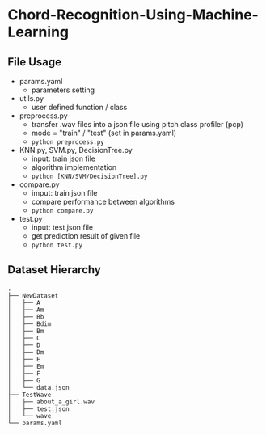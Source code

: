 # Chord-Recognition-Using-Machine-Learning

## File Usage
- params.yaml
  - parameters setting
- utils.py
  - user defined function / class
- preprocess.py
  - transfer .wav files into a json file using pitch class profiler (pcp)
  - mode = "train" / "test" (set in params.yaml)
  - `python preprocess.py`
- KNN.py, SVM.py, DecisionTree.py
  - input: train json file
  - algorithm implementation
  - `python [KNN/SVM/DecisionTree].py`
- compare.py
  - imput: train json file
  - compare performance between algorithms
  - `python compare.py`
- test.py
  - input: test json file
  - get prediction result of given file
  - `python test.py`
  
## Dataset Hierarchy
```
.
├── NewDataset
│   ├── A
│   ├── Am
│   ├── Bb
│   ├── Bdim
│   ├── Bm
│   ├── C
│   ├── D
│   ├── Dm
│   ├── E
│   ├── Em
│   ├── F
│   ├── G
│   └── data.json
├── TestWave
│   ├── about_a_girl.wav
│   ├── test.json
│   └── wave
└── params.yaml
```



